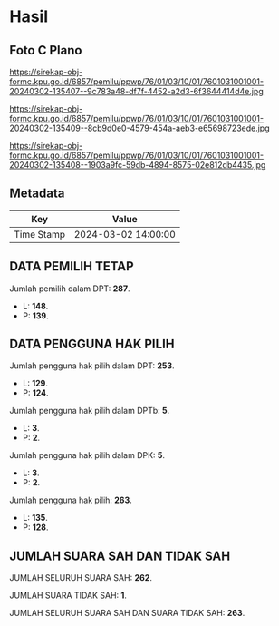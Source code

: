 # Hasil

## Foto C Plano

https://sirekap-obj-formc.kpu.go.id/6857/pemilu/ppwp/76/01/03/10/01/7601031001001-20240302-135407--9c783a48-df7f-4452-a2d3-6f3644414d4e.jpg

https://sirekap-obj-formc.kpu.go.id/6857/pemilu/ppwp/76/01/03/10/01/7601031001001-20240302-135409--8cb9d0e0-4579-454a-aeb3-e65698723ede.jpg

https://sirekap-obj-formc.kpu.go.id/6857/pemilu/ppwp/76/01/03/10/01/7601031001001-20240302-135408--1903a9fc-59db-4894-8575-02e812db4435.jpg


## Metadata

| Key        | Value               |
| ---------- | ------------------- |
| Time Stamp | 2024-03-02 14:00:00 |


## DATA PEMILIH TETAP

Jumlah pemilih dalam DPT: **287**.
 * L: **148**.
 * P: **139**.

## DATA PENGGUNA HAK PILIH

Jumlah pengguna hak pilih dalam DPT: **253**.
 * L: **129**.
 * P: **124**.

Jumlah pengguna hak pilih dalam DPTb: **5**.
 * L: **3**.
 * P: **2**.

Jumlah pengguna hak pilih dalam DPK: **5**.
 * L: **3**.
 * P: **2**.

Jumlah pengguna hak pilih: **263**.
 * L: **135**.
 * P: **128**.

## JUMLAH SUARA SAH DAN TIDAK SAH

JUMLAH SELURUH SUARA SAH: **262**.

JUMLAH SUARA TIDAK SAH: **1**.

JUMLAH SELURUH SUARA SAH DAN SUARA TIDAK SAH: **263**.



